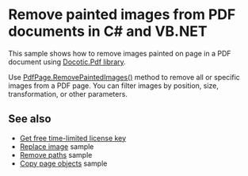 # Remove painted images from PDF documents in C# and VB.NET
This sample shows how to remove images painted on page in a PDF document using [Docotic.Pdf library](https://bitmiracle.com/pdf-library/).

Use [PdfPage.RemovePaintedImages()](https://bitmiracle.com/pdf-library/help/pdfpage.removepaintedimages.html) method to remove all or specific images from a PDF page. You can filter images by position, size, transformation, or other parameters.

## See also
* [Get free time-limited license key](https://bitmiracle.com/pdf-library/download-pdf-library.aspx)
* [Replace image](/Samples/Images/ReplaceImage) sample
* [Remove paths](/Samples/Graphics/RemovePaths) sample
* [Copy page objects](/Samples/Pages%20and%20Navigation/CopyPageObjects) sample